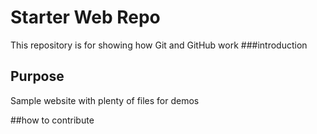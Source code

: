 # Starter Web Repo

This repository is for showing how Git and GitHub work
###introduction

## Purpose

Sample website with plenty of files for demos

##how to contribute